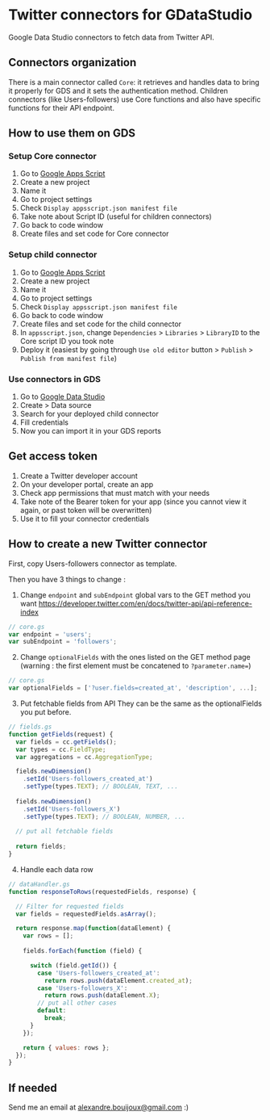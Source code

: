 # Twitter connectors for GDataStudio
Google Data Studio connectors to fetch data from Twitter API.

## Connectors organization
There is a main connector called `Core`: it retrieves and handles data to bring it properly for GDS and it sets the authentication method.
Children connectors (like Users-followers) use Core functions and also have specific functions for their API endpoint.

## How to use them on GDS

### Setup Core connector
1. Go to [Google Apps Script](https://script.google.com)
2. Create a new project
3. Name it
4. Go to project settings
5. Check `Display appsscript.json manifest file`
6. Take note about Script ID (useful for children connectors)
7. Go back to code window
8. Create files and set code for Core connector

### Setup child connector
1. Go to [Google Apps Script](https://script.google.com)
2. Create a new project
3. Name it
4. Go to project settings
5. Check `Display appsscript.json manifest file`
7. Go back to code window
8. Create files and set code for the child connector
9. In `appsscript.json`, change `Dependencies` > `Libraries` > `LibraryID` to the Core script ID you took note
10. Deploy it (easiest by going through `Use old editor` button > `Publish` > `Publish from manifest file`)

### Use connectors in GDS
1. Go to [Google Data Studio](https://datastudio.google.com)
2. Create > Data source
3. Search for your deployed child connector
4. Fill credentials
5. Now you can import it in your GDS reports

## Get access token
1. Create a Twitter developer account
2. On your developer portal, create an app
3. Check app permissions that must match with your needs
4. Take note of the Bearer token for your app (since you cannot view it again, or past token will be overwritten)
5. Use it to fill your connector credentials

## How to create a new Twitter connector
First, copy Users-followers connector as template.

Then you have 3 things to change :
1. Change `endpoint` and `subEndpoint` global vars to the GET method you want 
https://developer.twitter.com/en/docs/twitter-api/api-reference-index
```javascript
// core.gs
var endpoint = 'users';
var subEndpoint = 'followers';
```
2. Change `optionalFields` with the ones listed on the GET method page
(warning : the first element must be concatened to `?parameter.name=`)
```javascript
// core.gs
var optionalFields = ['?user.fields=created_at', 'description', ...];
```

3. Put fetchable fields from API
They can be the same as the optionalFields you put before.
```javascript
// fields.gs
function getFields(request) {
  var fields = cc.getFields();
  var types = cc.FieldType;
  var aggregations = cc.AggregationType;

  fields.newDimension()
    .setId('Users-followers_created_at')
    .setType(types.TEXT); // BOOLEAN, TEXT, ...
    
  fields.newDimension()
    .setId('Users-followers_X')
    .setType(types.TEXT); // BOOLEAN, NUMBER, ...
  
  // put all fetchable fields
  
  return fields;
}
```
4. Handle each data row
```javascript
// dataHandler.gs
function responseToRows(requestedFields, response) {

  // Filter for requested fields
  var fields = requestedFields.asArray();

  return response.map(function(dataElement) {
    var rows = [];
    
    fields.forEach(function (field) {

      switch (field.getId()) {
        case 'Users-followers_created_at':
          return rows.push(dataElement.created_at);
        case 'Users-followers_X':
          return rows.push(dataElement.X);
        // put all other cases
        default:
          break;
      }
    });

    return { values: rows };
  });
}
```

## If needed
Send me an email at alexandre.bouijoux@gmail.com :)
